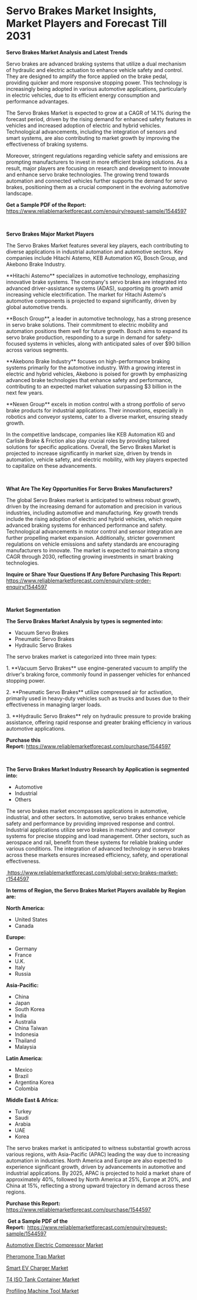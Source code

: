 <p><h1>Servo Brakes Market Insights, Market Players and Forecast Till 2031</h1></p><p><strong>Servo Brakes Market Analysis and Latest Trends</strong></p>
<p><p>Servo brakes are advanced braking systems that utilize a dual mechanism of hydraulic and electric actuation to enhance vehicle safety and control. They are designed to amplify the force applied on the brake pedal, providing quicker and more responsive stopping power. This technology is increasingly being adopted in various automotive applications, particularly in electric vehicles, due to its efficient energy consumption and performance advantages.</p><p>The Servo Brakes Market is expected to grow at a CAGR of 14.1% during the forecast period, driven by the rising demand for enhanced safety features in vehicles and increased adoption of electric and hybrid vehicles. Technological advancements, including the integration of sensors and smart systems, are also contributing to market growth by improving the effectiveness of braking systems.</p><p>Moreover, stringent regulations regarding vehicle safety and emissions are prompting manufacturers to invest in more efficient braking solutions. As a result, major players are focusing on research and development to innovate and enhance servo brake technologies. The growing trend towards automation and connected vehicles further supports the demand for servo brakes, positioning them as a crucial component in the evolving automotive landscape.</p></p>
<p><strong>Get a Sample PDF of the Report:&nbsp;</strong> <a href="https://www.reliablemarketforecast.com/enquiry/request-sample/1544597?utm_campaign=1080&utm_medium=2&utm_source=Github&utm_content=ia&utm_term=02112024&utm_id=servo-brakes">https://www.reliablemarketforecast.com/enquiry/request-sample/1544597</a></p>
<p>&nbsp;</p>
<p><strong>Servo Brakes Major Market Players</strong></p>
<p><p>The Servo Brakes Market features several key players, each contributing to diverse applications in industrial automation and automotive sectors. Key companies include Hitachi Astemo, KEB Automation KG, Bosch Group, and Akebono Brake Industry.</p><p>**Hitachi Astemo** specializes in automotive technology, emphasizing innovative brake systems. The company's servo brakes are integrated into advanced driver-assistance systems (ADAS), supporting its growth amid increasing vehicle electrification. The market for Hitachi Astemo's automotive components is projected to expand significantly, driven by global automotive trends.</p><p>**Bosch Group**, a leader in automotive technology, has a strong presence in servo brake solutions. Their commitment to electric mobility and automation positions them well for future growth. Bosch aims to expand its servo brake production, responding to a surge in demand for safety-focused systems in vehicles, along with anticipated sales of over $90 billion across various segments.</p><p>**Akebono Brake Industry** focuses on high-performance braking systems primarily for the automotive industry. With a growing interest in electric and hybrid vehicles, Akebono is poised for growth by emphasizing advanced brake technologies that enhance safety and performance, contributing to an expected market valuation surpassing $3 billion in the next few years.</p><p>**Nexen Group** excels in motion control with a strong portfolio of servo brake products for industrial applications. Their innovations, especially in robotics and conveyor systems, cater to a diverse market, ensuring steady growth. </p><p>In the competitive landscape, companies like KEB Automation KG and Carlisle Brake & Friction also play crucial roles by providing tailored solutions for specific applications. Overall, the Servo Brakes Market is projected to increase significantly in market size, driven by trends in automation, vehicle safety, and electric mobility, with key players expected to capitalize on these advancements.</p></p>
<p>&nbsp;</p>
<p><strong>What Are The Key Opportunities For Servo Brakes Manufacturers?</strong></p>
<p><p>The global Servo Brakes market is anticipated to witness robust growth, driven by the increasing demand for automation and precision in various industries, including automotive and manufacturing. Key growth trends include the rising adoption of electric and hybrid vehicles, which require advanced braking systems for enhanced performance and safety. Technological advancements in motor control and sensor integration are further propelling market expansion. Additionally, stricter government regulations on vehicle emissions and safety standards are encouraging manufacturers to innovate. The market is expected to maintain a strong CAGR through 2030, reflecting growing investments in smart braking technologies.</p></p>
<p><strong>Inquire or Share Your Questions If Any Before Purchasing This Report:</strong> <a href="https://www.reliablemarketforecast.com/enquiry/pre-order-enquiry/1544597?utm_campaign=1080&utm_medium=2&utm_source=Github&utm_content=ia&utm_term=02112024&utm_id=servo-brakes">https://www.reliablemarketforecast.com/enquiry/pre-order-enquiry/1544597</a></p>
<p>&nbsp;</p>
<p><strong>Market Segmentation</strong></p>
<p><strong>The Servo Brakes Market Analysis by types is segmented into:</strong></p>
<p><ul><li>Vacuum Servo Brakes</li><li>Pneumatic Servo Brakes</li><li>Hydraulic Servo Brakes</li></ul></p>
<p><p>The servo brakes market is categorized into three main types: </p><p>1. **Vacuum Servo Brakes** use engine-generated vacuum to amplify the driver's braking force, commonly found in passenger vehicles for enhanced stopping power.</p><p>  </p><p>2. **Pneumatic Servo Brakes** utilize compressed air for activation, primarily used in heavy-duty vehicles such as trucks and buses due to their effectiveness in managing larger loads.</p><p>3. **Hydraulic Servo Brakes** rely on hydraulic pressure to provide braking assistance, offering rapid response and greater braking efficiency in various automotive applications.</p></p>
<p><strong>Purchase this Report:&nbsp;</strong><a href="https://www.reliablemarketforecast.com/purchase/1544597?utm_campaign=1080&utm_medium=2&utm_source=Github&utm_content=ia&utm_term=02112024&utm_id=servo-brakes">https://www.reliablemarketforecast.com/purchase/1544597</a></p>
<p>&nbsp;</p>
<p><strong>The Servo Brakes Market Industry Research by Application is segmented into:</strong></p>
<p><ul><li>Automotive</li><li>Industrial</li><li>Others</li></ul></p>
<p><p>The servo brakes market encompasses applications in automotive, industrial, and other sectors. In automotive, servo brakes enhance vehicle safety and performance by providing improved response and control. Industrial applications utilize servo brakes in machinery and conveyor systems for precise stopping and load management. Other sectors, such as aerospace and rail, benefit from these systems for reliable braking under various conditions. The integration of advanced technology in servo brakes across these markets ensures increased efficiency, safety, and operational effectiveness.</p></p>
<p><a href="https://www.reliablemarketforecast.com/global-servo-brakes-market-r1544597?utm_campaign=1080&utm_medium=2&utm_source=Github&utm_content=ia&utm_term=02112024&utm_id=servo-brakes">&nbsp;https://www.reliablemarketforecast.com/global-servo-brakes-market-r1544597</a></p>
<p><strong>In terms of Region, the Servo Brakes Market Players available by Region are:</strong></p>
<p>
    <p> <strong> North America: </strong>
        <ul>
            <li>United States</li>
            <li>Canada</li>
        </ul>
        </p> 
    <p> <strong> Europe: </strong>
        <ul>
            <li>Germany</li>
            <li>France</li>
            <li>U.K.</li>
            <li>Italy</li>
            <li>Russia</li>
        </ul>
        </p> 
    <p> <strong> Asia-Pacific: </strong>
        <ul>
            <li>China</li>
            <li>Japan</li>
            <li>South Korea</li>
            <li>India</li>
            <li>Australia</li>
            <li>China Taiwan</li>
            <li>Indonesia</li>
            <li>Thailand</li>
            <li>Malaysia</li>
        </ul>
        </p> 
    <p> <strong> Latin America: </strong>
        <ul>
            <li>Mexico</li>
            <li>Brazil</li>
            <li>Argentina Korea</li>
            <li>Colombia</li>
        </ul>
        </p> 
    <p> <strong> Middle East & Africa: </strong>
        <ul>
            <li>Turkey</li>
            <li>Saudi</li>
            <li>Arabia</li>
            <li>UAE</li>
            <li>Korea</li>
        </ul>
    </p>
    </p>
<p><p>The servo brakes market is anticipated to witness substantial growth across various regions, with Asia-Pacific (APAC) leading the way due to increasing automation in industries. North America and Europe are also expected to experience significant growth, driven by advancements in automotive and industrial applications. By 2025, APAC is projected to hold a market share of approximately 40%, followed by North America at 25%, Europe at 20%, and China at 15%, reflecting a strong upward trajectory in demand across these regions.</p></p>
<p><strong>Purchase this Report: </strong><a href="https://www.reliablemarketforecast.com/purchase/1544597?utm_campaign=1080&utm_medium=2&utm_source=Github&utm_content=ia&utm_term=02112024&utm_id=servo-brakes">https://www.reliablemarketforecast.com/purchase/1544597</a></p>
<p>&nbsp;<strong>Get a Sample PDF of the Report:&nbsp;&nbsp;</strong><a href="https://www.reliablemarketforecast.com/enquiry/request-sample/1544597?utm_campaign=1080&utm_medium=2&utm_source=Github&utm_content=ia&utm_term=02112024&utm_id=servo-brakes">https://www.reliablemarketforecast.com/enquiry/request-sample/1544597</a></p>
<p><strong></strong></p>
<p><p><a href="https://github.com/gareyratsepny/Market-Research-Report-List-1/blob/main/automotive-electric-compressor-market.md?utm_campaign=1080&utm_medium=2&utm_source=Github&utm_content=ia&utm_term=02112024&utm_id=servo-brakes">Automotive Electric Compressor Market</a></p><p><a href="https://www.linkedin.com/pulse/pheromone-trap-market-segmentation-applications-types-growth-ekxxf?utm_campaign=1080&utm_medium=2&utm_source=Github&utm_content=ia&utm_term=02112024&utm_id=servo-brakes">Pheromone Trap Market</a></p><p><a href="https://github.com/lallietva4l/Market-Research-Report-List-1/blob/main/smart-ev-charger-market.md?utm_campaign=1080&utm_medium=2&utm_source=Github&utm_content=ia&utm_term=02112024&utm_id=servo-brakes">Smart EV Charger Market</a></p><p><a href="https://issuu.com/reportprime-2/docs/t4-iso-tank-container-market-size-2_d6aacb427c31bf?utm_campaign=1080&utm_medium=2&utm_source=Github&utm_content=ia&utm_term=02112024&utm_id=servo-brakes">T4 ISO Tank Container Market</a></p><p><a href="https://issuu.com/reportprime-2/docs/profiling-machine-tool-market-size-_8e4e61135283c4?utm_campaign=1080&utm_medium=2&utm_source=Github&utm_content=ia&utm_term=02112024&utm_id=servo-brakes">Profiling Machine Tool Market</a></p></p>